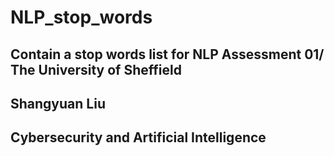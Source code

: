 # NLP_stop_words
## Contain a stop words list for NLP Assessment 01/ The University of Sheffield

## Shangyuan Liu
## Cybersecurity and Artificial Intelligence
